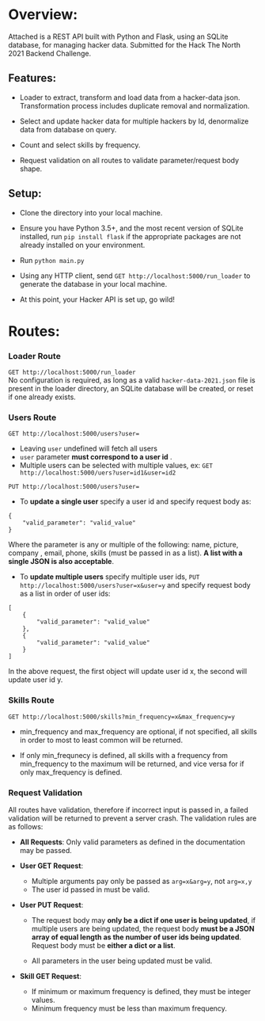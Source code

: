 # Overview:
Attached is a REST API built with Python and Flask, using an SQLite database,
for managing hacker data. Submitted for the Hack The North 2021 Backend Challenge.

## Features:
* Loader to extract, transform and load data from a hacker-data json. 
  Transformation process includes duplicate removal and normalization.
* Select and update hacker data for multiple hackers by Id, denormalize data from database
on query.
  
* Count and select skills by frequency.
* Request validation on all routes to validate parameter/request body shape.

## Setup:
* Clone the directory into your local machine.
* Ensure you have Python 3.5+, and the most recent
  version of SQLite installed, run ```pip install flask```
if the appropriate packages are not already installed on your environment.
  
* Run ```python main.py```
* Using any HTTP client, send ```GET http://localhost:5000/run_loader```
to generate the database in your local machine.
  
* At this point, your Hacker API is set up, go wild!

# Routes:

### Loader Route
```GET http://localhost:5000/run_loader```
<br>No configuration is required, as long as a valid ```hacker-data-2021.json```
file is present in the loader directory, an SQLite database will be created, or reset
if one already exists.

###  Users Route
```GET http://localhost:5000/users?user=```
* Leaving ```user``` undefined will fetch all users
* ```user``` parameter **must correspond to a user id** .
* Multiple users can be selected with multiple values, ex: 
```GET http://localhost:5000/uers?user=id1&user=id2```
  
```PUT http://localhost:5000/users?user=```
* To **update a single user** specify a user id and specify request body as:
```
{
    "valid_parameter": "valid_value"
}
```
Where the parameter is any or multiple of the following: name, picture, company
, email, phone, skills (must be passed in as a list). **A list with a single JSON is also acceptable**.
* To **update multiple users** specify multiple user ids, 
  ```PUT http://localhost:5000/users?user=x&user=y``` and specify request body
as a list in order of user ids:
  
```
[
    {
        "valid_parameter": "valid_value"
    },
    {
        "valid_parameter": "valid_value"
    }
]
```
In the above request, the first object will update user id x, the 
second will update user id y.

### Skills Route
```GET http://localhost:5000/skills?min_frequency=x&max_frequency=y```
* min_frequency and max_frequency are optional, if not specified, all
skills in order to most to least common will be returned.
  
* If only min_frequnecy is defined, all skills with a frequency from min_frequency 
to the maximum will be returned, and vice versa for if only max_frequency is defined.
  
### Request Validation
All routes have validation, therefore if incorrect input is passed in,
a failed validation will be returned to prevent a server crash. The validation 
rules are as follows:
* **All Requests**: Only valid parameters as defined in the documentation may be passed.
* **User GET Request**: 
  * Multiple arguments pay only be passed as ```arg=x&arg=y```, not ```arg=x,y``` 
  * The user id passed in must be valid.
  
* **User PUT Request**:
   * The request body may **only be a dict if one user is being updated**, if 
  multiple users are being updated, the request body **must be a JSON array of equal
     length as the number of user ids being updated**. Request body must be **either a dict or a list**.
     
  * All parameters in the user being updated must be valid.
  
* **Skill GET Request**: 
  * If minimum or maximum frequency is defined, they must be integer values.
  * Minimum frequency must be less than maximum frequency.
